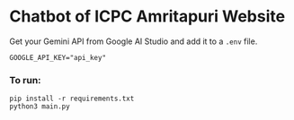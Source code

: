 # Chatbot of ICPC Amritapuri Website

Get your Gemini API from Google AI Studio and add it to a `.env` file.
```
GOOGLE_API_KEY="api_key"
```
### To run:
```
pip install -r requirements.txt
python3 main.py
```
